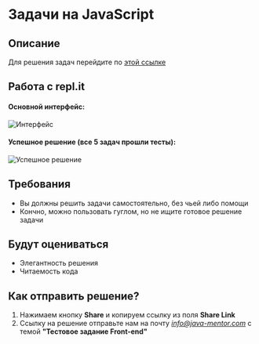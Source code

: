 # Задачи на JavaScript

## Описание

Для решения задач перейдите по [этой ссылке](https://repl.it/@JavaMentor/JSTestTasks)

## Работа с repl.it 
#### Основной интерфейс:
![Интерфейс](https://monosnap.com/image/OWE4t5zXJbQc2Qh8nPS1oXi5tNwNDQ)

#### Успешное решение (все 5 задач прошли тесты):
![Успешное решение](https://monosnap.com/image/9EZzF3cvdOEGXFhF0AIohpkzqV7COC)

## Требования
- Вы должны решить задачи самостоятельно, без чьей либо помощи
- Кончно, можно пользовать гуглом, но не ищите готовое решение задачи

## Будут оцениваться
- Элегантность решения
- Читаемость кода

## Как отправить решение?
1. Нажимаем кнопку **Share** и копируем ссылку из поля **Share Link**
2. Ссылку на решение отправьте нам на почту *info@java-mentor.com* с темой **"Тестовое задание Front-end"**
